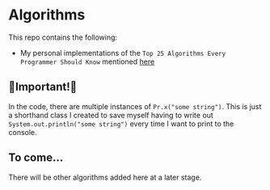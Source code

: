 # Algorithms

This repo contains the following:
- My personal implementations of the `Top 25 Algorithms Every Programmer Should Know` mentioned [here](https://www.techiedelight.com/top-25-algorithms-every-programmer-should-know/)

## 📢Important!📢
In the code, there are multiple instances of `Pr.x("some string")`. This is just a shorthand class I created to save myself having to write out `System.out.println("some string")` every time I want to print to the console.

## To come...

There will be other algorithms added here at a later stage.
